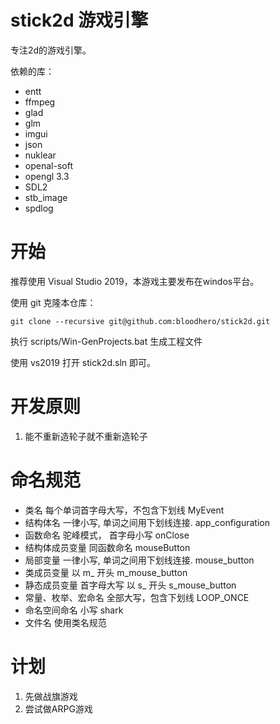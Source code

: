 # stick2d 游戏引擎
专注2d的游戏引擎。

依赖的库：
* entt
* ffmpeg
* glad
* glm
* imgui
* json
* nuklear
* openal-soft
* opengl 3.3
* SDL2
* stb_image
* spdlog

# 开始
推荐使用 Visual Studio 2019，本游戏主要发布在windos平台。

使用 git 克隆本仓库：

`git clone --recursive git@github.com:bloodhero/stick2d.git`

执行 scripts/Win-GenProjects.bat 生成工程文件

使用 vs2019 打开 stick2d.sln 即可。

# 开发原则
1. 能不重新造轮子就不重新造轮子

# 命名规范
- 类名 每个单词首字母大写，不包含下划线 MyEvent
- 结构体名 一律小写, 单词之间用下划线连接. app_configuration
- 函数命名 驼峰模式， 首字母小写 onClose
- 结构体成员变量 同函数命名 mouseButton
- 局部变量 一律小写, 单词之间用下划线连接. mouse_button
- 类成员变量 以 m_ 开头 m_mouse_button
- 静态成员变量 首字母大写 以 s_ 开头 s_mouse_button
- 常量、枚举、宏命名 全部大写，包含下划线 LOOP_ONCE
- 命名空间命名 小写 shark
- 文件名 使用类名规范

# 计划
1. 先做战旗游戏
2. 尝试做ARPG游戏
